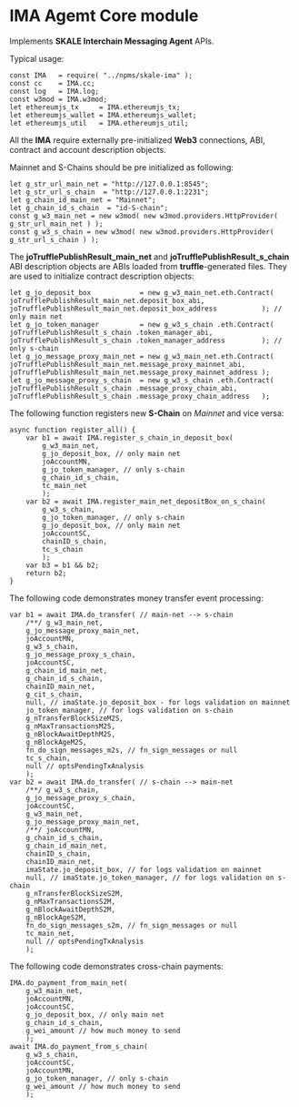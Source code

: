 <!-- SPDX-License-Identifier: (AGPL-3.0-only OR CC-BY-4.0) -->

# IMA Agemt Core module

Implements **SKALE Interchain Messaging Agent** APIs.

Typical usage:

    const IMA   = require( "../npms/skale-ima" );
    const cc    = IMA.cc;
    const log   = IMA.log;
    const w3mod = IMA.w3mod;
    let ethereumjs_tx     = IMA.ethereumjs_tx;
    let ethereumjs_wallet = IMA.ethereumjs_wallet;
    let ethereumjs_util   = IMA.ethereumjs_util;

All the **IMA** require externally pre-initialized **Web3** connections, ABI, contract and account description objects.

Mainnet and S-Chains should be pre initialized as following:

    let g_str_url_main_net = "http://127.0.0.1:8545";
    let g_str_url_s_chain  = "http://127.0.0.1:2231";
    let g_chain_id_main_net = "Mainnet";
    let g_chain_id_s_chain  = "id-S-chain";
    const g_w3_main_net = new w3mod( new w3mod.providers.HttpProvider( g_str_url_main_net ) );
    const g_w3_s_chain = new w3mod( new w3mod.providers.HttpProvider( g_str_url_s_chain ) );

The **joTrufflePublishResult_main_net** and **joTrufflePublishResult_s_chain** ABI description objects are ABIs loaded from **truffle**-generated files. They are used to initialize contract description objects:

    let g_jo_deposit_box            = new g_w3_main_net.eth.Contract( joTrufflePublishResult_main_net.deposit_box_abi,           joTrufflePublishResult_main_net.deposit_box_address           ); // only main net
    let g_jo_token_manager          = new g_w3_s_chain .eth.Contract( joTrufflePublishResult_s_chain .token_manager_abi,         joTrufflePublishResult_s_chain .token_manager_address         ); // only s-chain
    let g_jo_message_proxy_main_net = new g_w3_main_net.eth.Contract( joTrufflePublishResult_main_net.message_proxy_mainnet_abi, joTrufflePublishResult_main_net.message_proxy_mainnet_address );
    let g_jo_message_proxy_s_chain  = new g_w3_s_chain .eth.Contract( joTrufflePublishResult_s_chain .message_proxy_chain_abi,   joTrufflePublishResult_s_chain .message_proxy_chain_address   );

The following function registers new **S-Chain** on _Mainnet_ and vice versa:

    async function register_all() {
        var b1 = await IMA.register_s_chain_in_deposit_box(
            g_w3_main_net,
            g_jo_deposit_box, // only main net
            joAccountMN,
            g_jo_token_manager, // only s-chain
            g_chain_id_s_chain,
            tc_main_net
            );
        var b2 = await IMA.register_main_net_depositBox_on_s_chain(
            g_w3_s_chain,
            g_jo_token_manager, // only s-chain
            g_jo_deposit_box, // only main net
            joAccountSC,
            chainID_s_chain,
            tc_s_chain
            );
        var b3 = b1 && b2;
        return b2;
    }

The following code demonstrates money transfer event processing:

    var b1 = await IMA.do_transfer( // main-net --> s-chain
        /**/ g_w3_main_net,
        g_jo_message_proxy_main_net,
        joAccountMN,
        g_w3_s_chain,
        g_jo_message_proxy_s_chain,
        joAccountSC,
        g_chain_id_main_net,
        g_chain_id_s_chain,
        chainID_main_net,
        g_cit_s_chain,
        null, // imaState.jo_deposit_box - for logs validation on mainnet
        jo_token_manager, // for logs validation on s-chain
        g_nTransferBlockSizeM2S,
        g_nMaxTransactionsM2S,
        g_nBlockAwaitDepthM2S,
        g_nBlockAgeM2S,
        fn_do_sign_messages_m2s, // fn_sign_messages or null
        tc_s_chain,
        null // optsPendingTxAnalysis
        );
    var b2 = await IMA.do_transfer( // s-chain --> main-net
        /**/ g_w3_s_chain,
        g_jo_message_proxy_s_chain,
        joAccountSC,
        g_w3_main_net,
        g_jo_message_proxy_main_net,
        /**/ joAccountMN,
        g_chain_id_s_chain,
        g_chain_id_main_net,
        chainID_s_chain,
        chainID_main_net,
        imaState.jo_deposit_box, // for logs validation on mainnet
        null, // imaState.jo_token_manager, // for logs validation on s-chain
        g_nTransferBlockSizeS2M,
        g_nMaxTransactionsS2M,
        g_nBlockAwaitDepthS2M,
        g_nBlockAgeS2M,
        fn_do_sign_messages_s2m, // fn_sign_messages or null
        tc_main_net,
        null // optsPendingTxAnalysis
        );

The following code demonstrates cross-chain payments:

    IMA.do_payment_from_main_net(
        g_w3_main_net,
        joAccountMN,
        joAccountSC,
        g_jo_deposit_box, // only main net
        g_chain_id_s_chain,
        g_wei_amount // how much money to send
        );
    await IMA.do_payment_from_s_chain(
        g_w3_s_chain,
        joAccountSC,
        joAccountMN,
        g_jo_token_manager, // only s-chain
        g_wei_amount // how much money to send
        );
